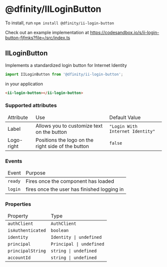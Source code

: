 # @dfinity/IILoginButton

To install, run `npm install @dfinity/ii-login-button`

Check out an example implementation at https://codesandbox.io/s/ii-login-button-fjfmks?file=/src/index.ts

## IILoginButton

Implements a standardized login button for Internet Identity

```js
import IILoginButton from '@dfinity/ii-login-button';
```

in your application

```html
<ii-login-button></ii-login-button>
```

### Supported attributes

<table>
  <thead>
    <tr>
      <td>Attribute</td>
      <td>Use</td>
      <td>Default Value</td>
    </tr>
  </thead>
  <tbody>
    <tr>
      <td>Label</td>
      <td>Allows you to customize text on the button</td>
      <td><code>"Login With Internet Identity"</code></td>
    </tr>
    <tr>
      <td>Logo-right</td>
      <td>Positions the logo on the right side of the button</td>
      <td><code>false</code></td>
    </tr>
  </tbody>
</table>

### Events

<table>
  <thead>
    <tr>
      <td>Event</td>
      <td>Purpose</td>
    </tr>
  </thead>
  <tbody>
    <tr>
      <td><code>ready</code></td>
      <td>Fires once the component has loaded</td>
    </tr>
    <tr>
      <td><code>login</code></td>
      <td>fires once the user has finished logging in</td>
    </tr>
  </tbody>
</table>

### Properties

<table>
  <thead>
    <tr>
      <td>Property</td>
      <td>Type</td>
    </tr>
  </thead>
  <tbody>
    <tr>
      <td><code>authClient</code></td>
      <td><code>AuthClient</code></td>
    </tr>
    <tr>
      <td><code>isAuthenticated</code></td>
      <td><code>boolean</code></td>
    </tr>
    <tr>
      <td><code>identity</code></td>
      <td><code>Identity | undefined</code></td>
    </tr>
    <tr>
      <td><code>principal</code></td>
      <td><code>Principal | undefined</code></td>
    </tr>
    <tr>
      <td><code>principalString</code></td>
      <td><code>string | undefined</code></td>
    </tr>
    <tr>
      <td><code>accountId</code></td>
      <td><code>string | undefined</code></td>
    </tr>
  </tbody>
</table>
